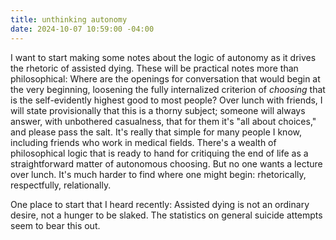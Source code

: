 ```yaml
---
title: unthinking autonomy
date: 2024-10-07 10:59:00 -04:00
---
```


I want to start making some notes about the logic of autonomy as it drives the rhetoric of assisted dying. These will be practical notes more than philosophical: Where are the openings for conversation that would begin at the very beginning, loosening the fully internalized criterion of *choosing* that is the self-evidently highest good to most people? Over lunch with friends, I will state provisionally that this is a thorny subject; someone will always answer, with unbothered casualness, that for them it's "all about choices," and please pass the salt. It's really that simple for many people I know, including friends who work in medical fields. There's a wealth of philosophical logic that is ready to hand for critiquing the end of life as a straightforward matter of autonomous choosing. But no one wants a lecture over lunch. It's much harder to find where one might begin: rhetorically, respectfully, relationally.

One place to start that I heard recently: Assisted dying is not an ordinary desire, not a hunger to be slaked. The statistics on general suicide attempts seem to bear this out. 